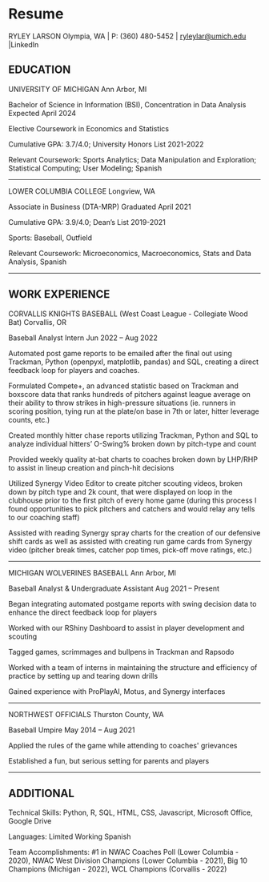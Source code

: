 # Resume

RYLEY LARSON
Olympia, WA | P: (360) 480-5452 | ryleylar@umich.edu |LinkedIn

EDUCATION	
---------
UNIVERSITY OF MICHIGAN	Ann Arbor, MI

Bachelor of Science in Information (BSI), Concentration in Data Analysis	Expected April 2024

Elective Coursework in Economics and Statistics

Cumulative GPA: 3.7/4.0; University Honors List 2021-2022

Relevant Coursework: Sports Analytics; Data Manipulation and Exploration; Statistical Computing; User Modeling; Spanish
____________________________________
LOWER COLUMBIA COLLEGE	Longview, WA

Associate in Business (DTA-MRP)	Graduated April 2021

Cumulative GPA: 3.9/4.0; Dean’s List 2019-2021

Sports: Baseball, Outfield

Relevant Coursework: Microeconomics, Macroeconomics, Stats and Data Analysis, Spanish
__________________________________
WORK EXPERIENCE	
---------------
CORVALLIS KNIGHTS BASEBALL (West Coast League - Collegiate Wood Bat)	Corvallis, OR

Baseball Analyst Intern	Jun 2022 – Aug 2022

Automated post game reports to be emailed after the final out using Trackman, Python (openpyxl, matplotlib, pandas) and SQL, creating a direct feedback loop for players and coaches.

Formulated Compete+, an advanced statistic based on Trackman and boxscore data that ranks hundreds of pitchers against league average on their ability to throw strikes in high-pressure situations (ie. runners in scoring position, tying run at the plate/on base in 7th or later, hitter leverage counts, etc.)

Created monthly hitter chase reports utilizing Trackman, Python and SQL to analyze individual hitters’ O-Swing% broken down by pitch-type and count

Provided weekly quality at-bat charts to coaches broken down by LHP/RHP to assist in lineup creation and pinch-hit decisions

Utilized Synergy Video Editor to create pitcher scouting videos, broken down by pitch type and 2k count, that were displayed on loop in the clubhouse prior to the first pitch of every home game (during this process I found opportunities to pick pitchers and catchers and would relay any tells to our coaching staff)

Assisted with reading Synergy spray charts for the creation of our defensive shift cards as well as assisted with creating run game cards from Synergy video (pitcher break times, catcher pop times, pick-off move ratings, etc.)
_________________________________________________________________________________
MICHIGAN WOLVERINES BASEBALL	Ann Arbor, MI

Baseball Analyst & Undergraduate Assistant	Aug 2021 – Present

Began integrating automated postgame reports with swing decision data to enhance the direct feedback loop for players

Worked with our RShiny Dashboard to assist in player development and scouting

Tagged games, scrimmages and bullpens in Trackman and Rapsodo

Worked with a team of interns in maintaining the structure and efficiency of practice by setting up and tearing down drills

Gained experience with ProPlayAI, Motus, and Synergy interfaces
_________________________________________
NORTHWEST OFFICIALS	Thurston County, WA

Baseball Umpire	May 2014 – Aug 2021

Applied the rules of the game while attending to coaches' grievances

Established a fun, but serious setting for parents and players
_______________________________________
ADDITIONAL	
-----------
Technical Skills: Python, R, SQL, HTML, CSS, Javascript, Microsoft Office, Google Drive

Languages: Limited Working Spanish

Team Accomplishments: #1 in NWAC Coaches Poll (Lower Columbia - 2020), NWAC West Division Champions (Lower Columbia - 2021), Big 10 Champions (Michigan - 2022), WCL Champions (Corvallis - 2022)
